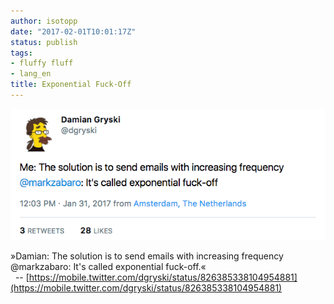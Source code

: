 ```yaml
---
author: isotopp
date: "2017-02-01T10:01:17Z"
status: publish
tags:
- fluffy fluff
- lang_en
title: Exponential Fuck-Off
---
```


![](/uploads/2017/02/Screen-Shot-2017-02-01-at-09.59.29.png)

»Damian: The solution is to send emails with increasing frequency<br />
@markzabaro: It's called exponential fuck-off.«<br />
&nbsp;&nbsp;-- [https://mobile.twitter.com/dgryski/status/826385338104954881](https://mobile.twitter.com/dgryski/status/826385338104954881)

